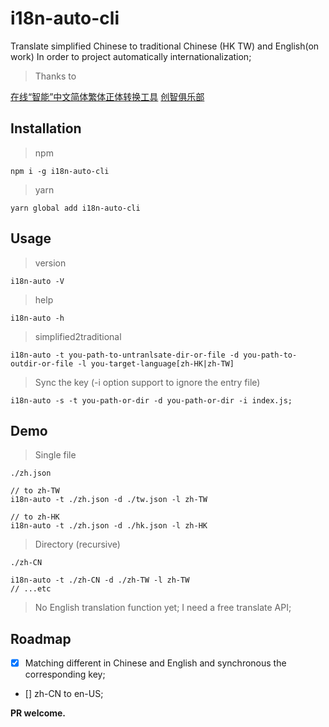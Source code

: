 # i18n-auto-cli

Translate simplified Chinese to traditional Chinese (HK TW) and English(on work)
In order to project automatically internationalization;

> Thanks to

[在线“智能”中文简体繁体正体转换工具](https://brushes8.com/zhong-wen-jian-ti-fan-ti-zhuan-huan)
[创智俱乐部](https://sxisa.com)

## Installation

> npm
```$xslt
npm i -g i18n-auto-cli
```

> yarn
```#$xslt
yarn global add i18n-auto-cli
```

## Usage
> version

```$xslt
i18n-auto -V
```

> help

```$xslt
i18n-auto -h
```

> simplified2traditional

```$xslt
i18n-auto -t you-path-to-untranlsate-dir-or-file -d you-path-to-outdir-or-file -l you-target-language[zh-HK|zh-TW]
```

> Sync the key (-i option support to ignore the entry file)

```$xslt
i18n-auto -s -t you-path-or-dir -d you-path-or-dir -i index.js;
```

## Demo

> Single file

`./zh.json`

```$xslt
// to zh-TW
i18n-auto -t ./zh.json -d ./tw.json -l zh-TW

// to zh-HK
i18n-auto -t ./zh.json -d ./hk.json -l zh-HK
```

> Directory (recursive)

`./zh-CN`

```$xslt
i18n-auto -t ./zh-CN -d ./zh-TW -l zh-TW
// ...etc
```
> No English translation function yet; I need a free translate API;

## Roadmap

- [x] Matching different in Chinese and English and synchronous the corresponding key;
- [] zh-CN to en-US;

**PR welcome.**

